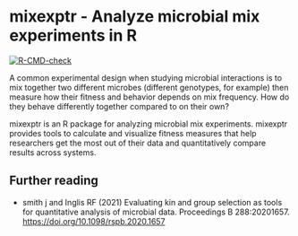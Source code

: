 
<!-- README.md is generated from README.Rmd. Please edit that file -->

# mixexptr - Analyze microbial mix experiments in R

<!-- badges: start -->

[![R-CMD-check](https://github.com/matryoshkev/mixexptr/actions/workflows/R-CMD-check.yaml/badge.svg)](https://github.com/matryoshkev/mixexptr/actions/workflows/R-CMD-check.yaml)
<!-- badges: end -->

A common experimental design when studying microbial interactions is to
mix together two different microbes (different genotypes, for example)
then measure how their fitness and behavior depends on mix frequency.
How do they behave differently together compared to on their own?

mixexptr is an R package for analyzing microbial mix experiments.
mixexptr provides tools to calculate and visualize fitness measures that
help researchers get the most out of their data and quantitatively
compare results across systems.

## Further reading

-   smith j and Inglis RF (2021) Evaluating kin and group selection as
    tools for quantitative analysis of microbial data. Proceedings B
    288:20201657. <https://doi.org/10.1098/rspb.2020.1657>

<!--
## Installation

You can install the development version of mixexptr from [GitHub](https://github.com/) with:

``` r
# install.packages("pak")
# pak::pak("matryoshkev/mixexptr")
```

## Example

This is a basic example which shows you how to solve a common problem:


``` r
# library(mixexptr)
## basic example code
```

What is special about using `README.Rmd` instead of just `README.md`? You can include R chunks like so:


``` r
# summary(cars)
```

You'll still need to render `README.Rmd` regularly, to keep `README.md` up-to-date. `devtools::build_readme()` is handy for this.

You can also embed plots, for example:



In that case, don't forget to commit and push the resulting figure files, so they display on GitHub and CRAN.
-->

